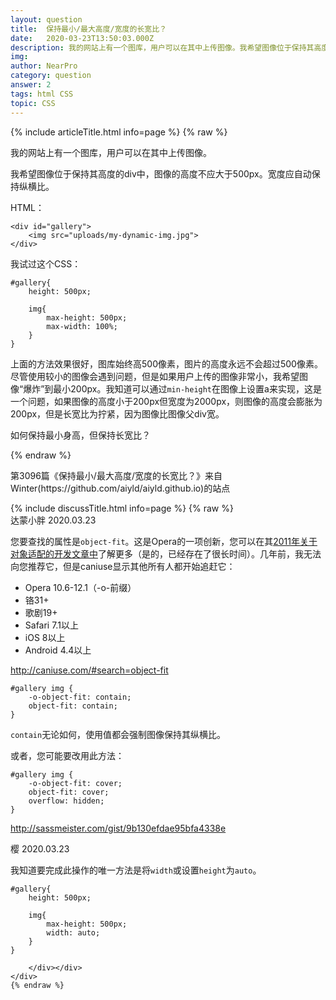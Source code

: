 ```yaml
---
layout: question
title:  保持最小/最大高度/宽度的长宽比？
date:   2020-03-23T13:50:03.000Z
description: 我的网站上有一个图库，用户可以在其中上传图像。我希望图像位于保持其高度的div中，图像的高度不应大于500px。宽度应自动保持纵横比。HTML：...
img: 
author: NearPro
category: question
answer: 2
tags: html CSS
topic: CSS
---
```

<div class="article-root">
  <div class="article">
    {% include articleTitle.html info=page %}
    {% raw %}
    <div class="article-content"><p><font style="vertical-align: inherit;"><font style="vertical-align: inherit;">我的网站上有一个图库，用户可以在其中上传图像。</font></font></p>

<p><font style="vertical-align: inherit;"><font style="vertical-align: inherit;">我希望图像位于保持其高度的div中，图像的高度不应大于500px。</font><font style="vertical-align: inherit;">宽度应自动保持纵横比。</font></font></p>

<p><font style="vertical-align: inherit;"><font style="vertical-align: inherit;">HTML：</font></font></p>

<pre><code>&lt;div id="gallery"&gt;<font></font>
    &lt;img src="uploads/my-dynamic-img.jpg"&gt;<font></font>
&lt;/div&gt;<font></font>
</code></pre>

<p><font style="vertical-align: inherit;"><font style="vertical-align: inherit;">我试过这个CSS：</font></font></p>

<pre><code>#gallery{<font></font>
    height: 500px;<font></font>
<font></font>
    img{<font></font>
        max-height: 500px;<font></font>
        max-width: 100%;<font></font>
    }<font></font>
}<font></font>
</code></pre>

<p><font style="vertical-align: inherit;"><font style="vertical-align: inherit;">上面的方法效果很好，图库始终高500像素，图片的高度永远不会超过500像素。</font><font style="vertical-align: inherit;">尽管使用较小的图像会遇到问题，但是如果用户上传的图像非常小，我希望图像“爆炸”到最小200px。</font><font style="vertical-align: inherit;">我知道可以通过</font></font><code>min-height</code><font style="vertical-align: inherit;"><font style="vertical-align: inherit;">在图像上</font><font style="vertical-align: inherit;">设置a来实现</font><font style="vertical-align: inherit;">，这是一个问题，如果图像的高度小于200px但宽度为2000px，则图像的高度会膨胀为200px，但是长宽比为拧紧，因为图像比图像父div宽。</font></font></p>

<p><font style="vertical-align: inherit;"><font style="vertical-align: inherit;">如何保持最小身高，但保持长宽比？</font></font></p></div>
    {% endraw %}
  </div>
  <p class="winter_mark">第3096篇《保持最小/最大高度/宽度的长宽比？》来自Winter(https://github.com/aiyld/aiyld.github.io)的站点</p>
  <div class="discuss-wrapper">
    {% include discussTitle.html info=page %}
    {% raw %}
    <div class="discuss-list">
    <div class="discuss-item">
        <div class="discuss-parent">
          <div class="discuss-meta">
            <span class="discuss-user">达蒙小胖</span>
            <span class="discuss-time">2020.03.23</span>
          </div>
          <div class="discuss-comment"><p><font style="vertical-align: inherit;"><font style="vertical-align: inherit;">您要查找的属性是</font></font><code>object-fit</code><font style="vertical-align: inherit;"><font style="vertical-align: inherit;">。</font><font style="vertical-align: inherit;">这是Opera的一项创新，您可以在其</font></font><a href="https://dev.opera.com/articles/css3-object-fit-object-position/"><font style="vertical-align: inherit;"><font style="vertical-align: inherit;">2011年关于对象适配的开发文章中</font></font></a><font style="vertical-align: inherit;"><font style="vertical-align: inherit;">了解更多</font><font style="vertical-align: inherit;">（是的，已经存在了很长时间）。</font><font style="vertical-align: inherit;">几年前，我无法向您推荐它，但是caniuse显示其他所有人都开始追赶它：</font></font></p>

<ul>
<li><font style="vertical-align: inherit;"><font style="vertical-align: inherit;">Opera 10.6-12.1（-o-前缀）</font></font></li>
<li><font style="vertical-align: inherit;"><font style="vertical-align: inherit;">铬31+</font></font></li>
<li><font style="vertical-align: inherit;"><font style="vertical-align: inherit;">歌剧19+</font></font></li>
<li><font style="vertical-align: inherit;"><font style="vertical-align: inherit;">Safari 7.1以上</font></font></li>
<li><font style="vertical-align: inherit;"><font style="vertical-align: inherit;">iOS 8以上</font></font></li>
<li><font style="vertical-align: inherit;"><font style="vertical-align: inherit;">Android 4.4以上</font></font></li>
</ul>

<p><a href="http://caniuse.com/#search=object-fit"><font style="vertical-align: inherit;"><font style="vertical-align: inherit;">http://caniuse.com/#search=object-fit</font></font></a></p>

<pre><code>#gallery img {<font></font>
    -o-object-fit: contain;<font></font>
    object-fit: contain;<font></font>
}<font></font>
</code></pre>

<p><font style="vertical-align: inherit;"></font><code>contain</code><font style="vertical-align: inherit;"><font style="vertical-align: inherit;">无论如何，</font><font style="vertical-align: inherit;">使用值</font><font style="vertical-align: inherit;">都会强制图像保持其纵横比。</font></font></p>

<p><font style="vertical-align: inherit;"><font style="vertical-align: inherit;">或者，您可能要改用此方法：</font></font></p>

<pre><code>#gallery img {<font></font>
    -o-object-fit: cover;<font></font>
    object-fit: cover;<font></font>
    overflow: hidden;<font></font>
}<font></font>
</code></pre>

<p><a href="http://sassmeister.com/gist/9b130efdae95bfa4338e"><font style="vertical-align: inherit;"><font style="vertical-align: inherit;">http://sassmeister.com/gist/9b130efdae95bfa4338e</font></font></a></p></div>
        </div></div><div class="discuss-item">
        <div class="discuss-parent">
          <div class="discuss-meta">
            <span class="discuss-user">樱</span>
            <span class="discuss-time">2020.03.23</span>
          </div>
          <div class="discuss-comment"><p><font style="vertical-align: inherit;"><font style="vertical-align: inherit;">我知道要完成此操作的唯一方法是将</font></font><code>width</code><font style="vertical-align: inherit;"><font style="vertical-align: inherit;">或</font><font style="vertical-align: inherit;">设置</font></font><code>height</code><font style="vertical-align: inherit;"><font style="vertical-align: inherit;">为</font></font><code>auto</code><font style="vertical-align: inherit;"><font style="vertical-align: inherit;">。</font></font></p>

<pre><code>#gallery{<font></font>
    height: 500px;<font></font>
<font></font>
    img{<font></font>
        max-height: 500px;<font></font>
        width: auto;<font></font>
    }<font></font>
}<font></font>
</code></pre></div>
        </div></div>
    </div>
    {% endraw %}
  </div>
<div>
